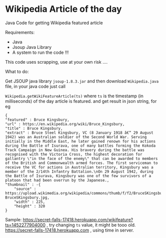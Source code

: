# Wikipedia Article of the day
Java Code for getting Wikipedia featured article

Requirements:

* Java
* Jsoup Java Library
* A system to run the code !!!

This code uses scrapping, use at your own risk ....

What to do:


Get JSOUP java library `jsoup-1.8.3.jar` and then download `Wikipedia.java` file, in your java code just call

`Wikipedia.getWikiFeatureArticle(ts)` where `ts` is the timestamp (in milliseconds) of the day article is featured.
and get result in json string, for eg

    {
    "featured" : Bruce Kingsbury,
    "url" : https://en.wikipedia.org/wiki/Bruce_Kingsbury,
    "title" : Bruce Kingsbury,
    "extract" : Bruce Steel Kingsbury, VC (8 January 1918 â€“ 29 August 1942) was an Australian soldier of the Second World War. Serving initially in the Middle East, he later gained renown for his actions during the Battle of Isurava, one of many battles forming the Kokoda Track Campaign in New Guinea. His bravery during the battle was recognised with the Victoria Cross, the highest decoration for gallantry \"in the face of the enemy\" that can be awarded to members of the British and Commonwealth armed forces. The first serviceman to receive the VC for actions in Australian territory, Kingsbury was a member of the 2/14th Infantry Battalion.\nOn 29 August 1942, during the Battle of Isurava, Kingsbury was one of the few survivors of a platoon that had been overrun by the Japanese.,
    "thumbnail" : -{
        "source" : https://upload.wikimedia.org/wikipedia/commons/thumb/f/f2/BruceSKingsbury.jpg/225px-BruceSKingsbury.jpg,
        "width" : 225,
        "height" : 320
    }

Sample: https://secret-falls-17418.herokuapp.com/wikifeature?ts=1452277904000 , try changing `ts` value, it might be tooo old.
        https://secret-falls-17418.herokuapp.com , using time in server.
